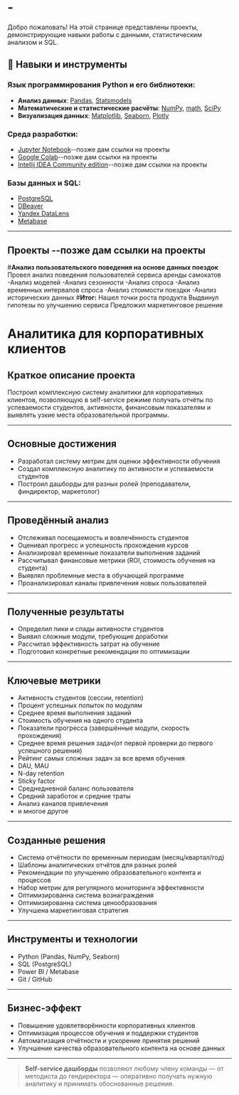 # -
Добро пожаловать! На этой странице представлены проекты, демонстрирующие навыки работы с данными, статистическим анализом и SQL.

## 🔧 Навыки и инструменты

### Язык программирования Python и его библиотеки:
- **Анализ данных**: [Pandas](https://pandas.pydata.org/), [Statsmodels](https://www.statsmodels.org/stable/index.html)
- **Математические и статистические расчёты**: [NumPy](https://numpy.org/), [math](https://docs.python.org/3/library/math.html), [SciPy](https://scipy.org/)
- **Визуализация данных**: [Matplotlib](https://matplotlib.org/), [Seaborn](https://seaborn.pydata.org/), [Plotly](https://plotly.com/python/)

### Среда разработки:
- [Jupyter Notebook](https://jupyter.org/)--позже дам ссылки на проекты
- [Google Colab](https://colab.research.google.com/)--позже дам ссылки на проекты
- [Intellij IDEA Community edition](https://www.jetbrains.com/ru-ru/idea/)--позже дам ссылки на проекты
### Базы данных и SQL:
- [PostgreSQL](https://www.postgresql.org/)
- [DBeaver](https://dbeaver.com/)
- [Yandex DataLens](https://datalens.yandex.cloud/)
- [Metabase](Metabase.com)

---

## Проекты --позже дам ссылки на проекты
#**Анализ пользовательского поведения на основе данных поездок**
Провел анализ поведения пользователей сервиса аренды самокатов
  -Анализ моделей
  -Анализ сезонности
  -Анализ спроса
  -Анализ временных интервалов спроса
  -Анализ стоимости поездки
  -Анализ исторических данных
#**Итог:**
    Нашел точки роста продукта
    Выдвинул гипотезы по улучшению сервиса
    Предложил маркетинговое решение

# Аналитика для корпоративных клиентов

## Краткое описание проекта

Построил комплексную систему аналитики для корпоративных клиентов, позволяющую в self-service режиме получать отчёты по успеваемости студентов, активности, финансовым показателям и выявлять узкие места образовательной программы.

---

## Основные достижения

- Разработал систему метрик для оценки эффективности обучения  
- Создал комплексную аналитику по активности и успеваемости студентов  
- Построил дашборды для разных ролей (преподаватели, финдиректор, маркетолог)  

---

## Проведённый анализ

- Отслеживал посещаемость и вовлечённость студентов  
- Оценивал прогресс и успешность прохождения курсов  
- Анализировал временные показатели выполнения заданий  
- Рассчитывал финансовые метрики (ROI, стоимость обучения на студента)  
- Выявлял проблемные места в обучающей программе  
- Проанализировал каналы привлечения новых пользователей  

---

## Полученные результаты

- Определил пики и спады активности студентов  
- Выявил сложные модули, требующие доработки  
- Рассчитал эффективность затрат на обучение  
- Подготовил конкретные рекомендации по оптимизации

---

## Ключевые метрики

- Активность студентов (сессии, retention)  
- Процент успешных попыток по модулям  
- Среднее время выполнения заданий  
- Стоимость обучения на одного студента  
- Показатели прогресса (завершённые модули, скорость прохождения)
- Среднее время решения задач(от первой проверки до первого успешного решения)
- Рейтинг самых сложных задач за все время обучения
- DAU, MAU
- N-day retention
- Sticky factor
- Среднедневной баланс пользователя
- Средний заработок и средние траты
- Анализ каналов привлечения
- и многое другое

---

## Созданные решения

- Система отчётности по временным периодам (месяц/квартал/год)  
- Шаблоны аналитических отчётов для разных ролей  
- Рекомендации по улучшению образовательного контента и процессов  
- Набор метрик для регулярного мониторинга эффективности
- Оптимизированна система вознаграждения
- Оптимизированна система ценообразования
- Улучшена маркетинговая стратегия  

---

## Инструменты и технологии

- Python (Pandas, NumPy, Seaborn)  
- SQL (PostgreSQL)  
- Power BI / Metabase  
- Git / GitHub  

---

## Бизнес-эффект

- Повышение удовлетворённости корпоративных клиентов  
- Оптимизация процессов обучения и поддержки студентов  
- Автоматизация отчётности и ускорение принятия решений  
- Улучшение качества образовательного контента на основе данных  

---

> **Self-service дашборды** позволяют любому члену команды — от методиста до гендиректора — оперативно получать нужную аналитику и принимать обоснованные решения.
